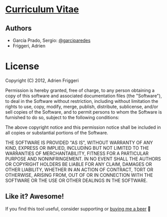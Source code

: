 # [Curriculum Vitae](http://nbviewer.jupyter.org/github/garciparedes/CV/blob/master/cv-sergio-garciaprado.pdf)


## Authors
  - García Prado, Sergio: [@garciparedes](http://garciparedes.me)
  - Friggeri, Adrien
  
# License

Copyright (C) 2012, Adrien Friggeri

Permission is hereby granted, free of charge, to any person obtaining a copy of this software and associated documentation files (the "Software"), to deal in the Software without restriction, including without limitation the rights to use, copy, modify, merge, publish, distribute, sublicense, and/or sell copies of the Software, and to permit persons to whom the Software is furnished to do so, subject to the following conditions:

The above copyright notice and this permission notice shall be included in all copies or substantial portions of the Software.

THE SOFTWARE IS PROVIDED "AS IS", WITHOUT WARRANTY OF ANY KIND, EXPRESS OR IMPLIED, INCLUDING BUT NOT LIMITED TO THE WARRANTIES OF MERCHANTABILITY, FITNESS FOR A PARTICULAR PURPOSE AND NONINFRINGEMENT. IN NO EVENT SHALL THE AUTHORS OR COPYRIGHT HOLDERS BE LIABLE FOR ANY CLAIM, DAMAGES OR OTHER LIABILITY, WHETHER IN AN ACTION OF CONTRACT, TORT OR OTHERWISE, ARISING FROM, OUT OF OR IN CONNECTION WITH THE SOFTWARE OR THE USE OR OTHER DEALINGS IN THE SOFTWARE.


## Like it? Awesome!
If you find this tool useful, consider supporting or [buying me a beer](https://www.paypal.me/garciparedes/2) 🙂
